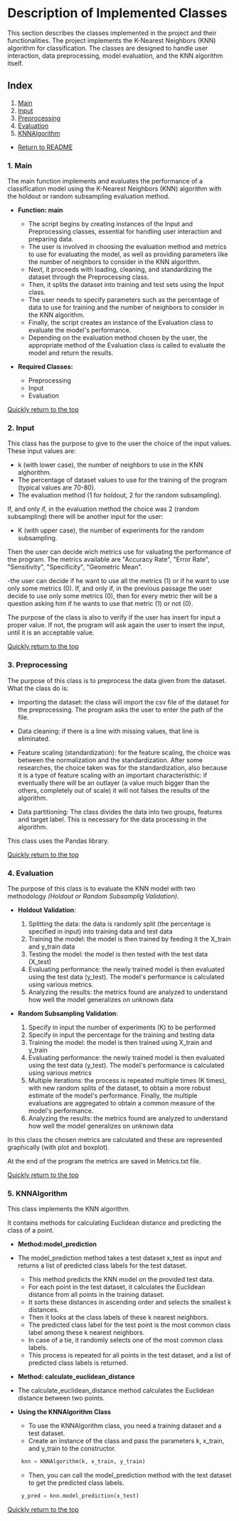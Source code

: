 # Description of Implemented Classes
This section describes the classes implemented in the project and their functionalities. The project implements the K-Nearest Neighbors (KNN) algorithm for classification. The classes are designed to handle user interaction, data preprocessing, model evaluation, and the KNN algorithm itself.

## Index
1. [Main](#1-main)
2. [Input](#2-input)
3. [Preprocessing](#3-preprocessing)
4. [Evaluation](#4-evaluation)
5. [KNNAlgorithm](#5-knnalgorithm)

- [Return to README](../README.md)

### 1. **Main**
The main function implements and evaluates the performance of a classification model using the K-Nearest Neighbors (KNN) algorithm with the holdout or random subsampling evaluation method.

- __Function: main__
  - The script begins by creating instances of the Input and Preprocessing classes, essential for handling user interaction and preparing data.
  - The user is involved in choosing the evaluation method and metrics to use for evaluating the model, as well as providing parameters like the number of neighbors to consider in the KNN algorithm.
  - Next, it proceeds with loading, cleaning, and standardizing the dataset through the Preprocessing class.
  - Then, it splits the dataset into training and test sets using the Input class.
  - The user needs to specify parameters such as the percentage of data to use for training and the number of neighbors to consider in the KNN algorithm.
  - Finally, the script creates an instance of the Evaluation class to evaluate the model's performance.
  - Depending on the evaluation method chosen by the user, the appropriate method of the Evaluation class is called to evaluate the model and return the results.

- __Required Classes:__
  - Preprocessing
  - Input
  - Evaluation

[Quickly return to the top](#description-of-implemented-classes)
 
### 2. **Input**

This class has the purpose to give to the user the choice of the input values.
These input values are: 

- k (with lower case), the number of neighbors to use in the KNN alghorithm.
- The percentage of dataset values to use for the training of the program (typical values are 70-80).
- The evaluation method (1 for holdout, 2 for the random subsampling).

If, and only if, in the evaluation method the choice was 2 (random subsampling) there will be another input for the user:

- K (with upper case), the number of experiments for the random subsampling.

Then the user can decide wich metrics use for valuating the performance of the program.
The metrics available are "Accuracy Rate", "Error Rate", "Sensitivity", "Specificity", "Geometric Mean".

-the user can decide if he want to use all the metrics (1) or if he want to use only some metrics (0).
 If, and only if, in the previous passage the user decide to use only some metrics (0), then
for every metric ther will be a question asking him if he wants to use that metric (1) or not (0).

The purpose of the class is also to verify if the user has insert for input a proper value.
If not, the program will ask again the user to insert the input, until it is an acceptable value.

[Quickly return to the top](#description-of-implemented-classes)

### 3. **Preprocessing**

The purpose of this class is to preprocess the data given from the dataset. What the class do is:

- Importing the dataset: the class will import the csv file of the dataset for the preprocessing. The program asks the user to enter the path of the file.

- Data cleaning: if there is a line with missing values, that line is eliminated.

- Feature scaling (standardization): for the feature scaling, the choice was between the normalization and
the standardization. After some researches, the choice taken was for the standardization, also because
it is a type of feature scaling with an important characteristhic: if eventually there will be an outlayer (a value much bigger than the others, completely out of scale)
it will not falses the results of the algorithm.

- Data partitioning:  The class divides the data into two groups, features and target label. This is necessary for the data processing in the algorithm.

This class uses the Pandas library.

[Quickly return to the top](#description-of-implemented-classes)

### 4. **Evaluation**
The purpose of this class is to evaluate the KNN model with two methodology _(Holdout or Random Subsamplig Validation)_.
- **Holdout Validation**:
  1. Splitting the data: the data is randomly split (the percentage is specified in input) into training data and test data
  2. Training the model: the model is then trained by feeding it the X_train and y_train data
  3. Testing the model: the model is then tested with the test data (X_test)
  4. Evaluating performance: the newly trained model is then evaluated using the test data (y_test). The model's performance is calculated using various metrics.
  5. Analyzing the results: the metrics found are analyzed to understand how well the model generalizes on unknown data
  
- **Random Subsampling Validation**:
  1. Specify in input the number of experiments (K) to be performed
  2. Specify in input the percentage for the training and testing data
  3. Training the model: the model is then trained using X_train and y_train
  4. Evaluating performance: the newly trained model is then evaluated using the test data (y_test). The model's performance is calculated using various metrics
  5. Multiple iterations: the process is repeated multiple times (K times), with new random splits of the dataset, to obtain a more robust estimate of the model's performance. Finally, the multiple evaluations are aggregated to obtain a common measure of the model's performance.
  6. Analyzing the results: the metrics found are analyzed to understand how well the model generalizes on unknown data

In this class the chosen metrics are calculated and these are represented graphically (with plot and boxplot).

At the end of the program the metrics are saved in Metrics.txt file. 

[Quickly return to the top](#description-of-implemented-classes)

### 5. **KNNAlgorithm**
This class implements the KNN algorithm.

It contains methods for calculating Euclidean distance and predicting the class of a point.



- __Method:model_prediction__
- The model_prediction method takes a test dataset x_test as input and returns a list of predicted class labels for the test dataset.
  - This method predicts the KNN model on the provided test data. 
  - For each point in the test dataset, it calculates the Euclidean distance from all points in the training dataset.
  - It sorts these distances in ascending order and selects the smallest k distances. 
  - Then it looks at the class labels of these k nearest neighbors.
  - The predicted class label for the test point is the most common class label among these k nearest neighbors.
  - In case of a tie, it randomly selects one of the most common class labels.
  - This process is repeated for all points in the test dataset, and a list of predicted class labels is returned.
  

- __Method: calculate_euclidean_distance__
- The calculate_euclidean_distance method calculates the Euclidean distance between two points.


- __Using the KNNAlgorithm Class__
  - To use the KNNAlgorithm class, you need a training dataset and a test dataset.
  - Create an instance of the class and pass the parameters k, x_train, and y_train to the constructor.
   ```python
    knn = KNNAlgorithm(k, x_train, y_train)
    ```
  -  Then, you can call the model_prediction method with the test dataset to get the predicted class labels.
   ```python
    y_pred = knn.model_prediction(x_test)
    ```
  
[Quickly return to the top](#description-of-implemented-classes)
  
